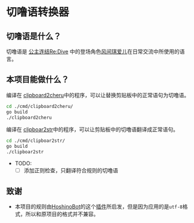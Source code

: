 # 切噜语转换器

## 切噜语是什么？

切噜语是 [公主连结Re:Dive](https://mzh.moegirl.org.cn/%E5%85%AC%E4%B8%BB%E8%BF%9E%E7%BB%93Re:Dive) 中的登场角色[风间琪爱儿](https://mzh.moegirl.org.cn/zh-hans/%E9%A3%8E%E9%97%B4%E7%90%AA%E7%88%B1%E5%84%BF)在日常交流中所使用的语言。

## 本项目能做什么？

编译在 [clipboard2cheru](./cmd/clipboard2cheru/)中的程序，可以让替换剪贴板中的正常语句为切噜语。
```bash
cd ./cmd/clipboard2cheru/
go build
./clipboard2cheru 
```
编译在 [clipboar2str](./cmd/clipboar2str)中的程序，可以让剪贴板中的切噜语翻译成正常语句。
```bash
cd ./cmd/clipboar2str/
go build
./clipboar2str 
```

- TODO:
    - [ ] 添加正则检查，只翻译符合规则的切噜语

## 致谢

- 本项目的规则由[HoshinoBot](https://github.com/Ice-Cirno/HoshinoBot)的这个[插件](https://github.com/Ice-Cirno/HoshinoBot/blob/master/hoshino/modules/priconne/cherugo.py)所启发，但是因为应用的是`utf-8`格式，所以和原项目的格式并不兼容。
